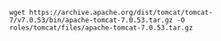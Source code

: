 

    wget https://archive.apache.org/dist/tomcat/tomcat-7/v7.0.53/bin/apache-tomcat-7.0.53.tar.gz -O roles/tomcat/files/apache-tomcat-7.0.53.tar.gz
